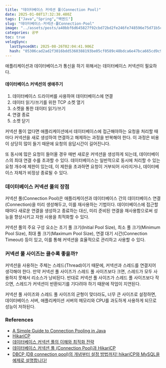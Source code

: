 ```yaml
---
title: "데이터베이스 커넥션 풀(Connection Pool)"
date: 2025-01-08T17:32:38.480Z
tags: ["Java","Spring","백엔드"]
slug: "데이터베이스-커넥션-풀Connection-Pool"
image: "../assets/posts/a40bbf6d645827f92cbd72bd2fe246fe748596e75d71b5c524e417c702a51458.png"
categories: 공부
toc: true
velogSync:
  lastSyncedAt: 2025-08-26T02:04:41.906Z
  hash: "05306cad2ad2f3016bdd5360388193be05cf0589c48bdca6e47bca665cd9c92c"
---
```


애플리케이션과 데이터베이스가 통신을 하기 위해서는 데이터베이스 커넥션이 필요하다.

#### 데이터베이스 커넥션의 생애주기

1. 데이터베이스 드라이버를 사용하여 데이터베이스에 연결
2. 데이터 읽기/쓰기를 위한 TCP 소켓 열기
3. 소켓을 통한 데이터 읽기/쓰기
4. 연결 종료
5. 소켓 닫기

커넥션 풀이 없다면 애플리케이션에서 데이터베이스에 접근해야하는 요청을 처리할 때마다 커넥션을 새로 생성하여 연결하고 해제하는 과정을 반복해야 한다. 이 과정은 비용이 상당히 많이 들기 때문에 요청의 응답시간이 길어진니다.

또 동시에 많은 요청이 들어올 경우 매번 새로운 커넥션을 생성하게 되는데, 데이터베이스의 최대 연결 수를 초과할 수 있다. 데이터베이스는 일반적으로 동시에 처리할 수 있는 요청 개수에 제한이 있는데, 이 제한을 초과하면 요청이 거부되어 사라지거나, 데이터베이스 자체가 비정상 종료될 수 있다.

### 데이터베이스 커넥션 풀의 장점
커넥션 풀(Connection Pool)은 애플리케이션과 데이터베이스 간의 데이터베이스 연결(Connection)을 미리 생성해두고, 이를 재사용하는 기법이다. 데이터베이스에 접근할 때마다 새로운 연결을 생성하고 종료하는 대신, 미리 준비된 연결을 재사용함으로써 성능을 향상시키고 자원 사용을 최적화할 수 있다.

커넥션 풀의 주요 구성 요소는 초기 풀 크기(Initial Pool Size), 최소 풀 크기(Minimum Pool Size), 최대 풀 크기(Maximum Pool Size), 연결 대기 시간(Connection Timeout) 등이 있고, 이를 통해 커넥션을 효율적으로 관리하고 사용할 수 있다.

### 커넥션 풀 사이즈는 클수록 좋을까?

커넥션을 사용하는 주체는 스레드(Thread)이기 때문에, 커넥션과 스레드를 연결지어 생각해야 한다. 만약 커넥션 풀 사이즈가 스레드 풀 사이즈보다 크면, 스레드가 모두 사용하지 못해서 리소스가 낭비된다. 반대로 커넥션 풀 사이즈가 스레드 풀 사이즈보다 작으면, 스레드가 커넥션이 반환되기를 기다려야 하기 때문에 작업이 지연된다.

커넥션 풀 사이즈와 스레드 풀 사이즈의 균형이 맞더라도, 너무 큰 사이즈로 설정하면, 데이터베이스 서버, 애플리케이션 서버의 메모리와 CPU를 과도하게 사용하게 되므로 성능이 저하된다.

### References
- [A Simple Guide to Connection Pooling in Java](https://www.baeldung.com/java-connection-pooling)
- [HikariCP](https://github.com/brettwooldridge/HikariCP)
- [데이터베이스 커넥션 풀의 이해와 최적화 전략](https://f-lab.kr/insight/understanding-database-connection-pool)
- [데이터베이스 커넥션 풀 (Connection Pool)과 HikariCP](https://hudi.blog/dbcp-and-hikaricp/)
- [DBCP (DB connection pool)의 개념부터 설정 방법까지! hikariCP와 MySQL을 예제로 설명합니다!](https://youtu.be/zowzVqx3MQ4?si=NxuDRUs6SurARRx-)

